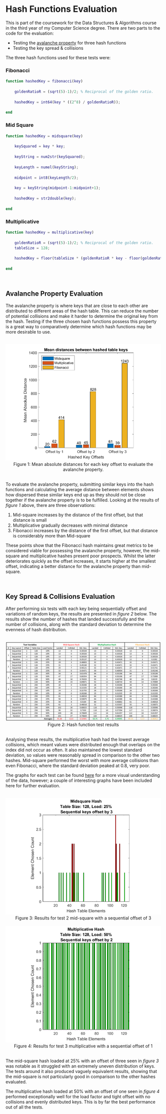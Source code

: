 <h1>
  Hash Functions Evaluation
</h1>

This is part of the coursework for the Data Structures & Algorithms course in the third year of my Computer Science degree. There are two parts to the code for the evaluation:

- Testing the <a href="https://en.wikipedia.org/wiki/Avalanche_effect">avalanche property</a> for three hash functions
- Testing the key spread & collisions

The three hash functions used for these tests were:

### Fibonacci
```matlab
function hashedKey = fibonacci(key)

    goldenRatioR = (sqrt(5)-1)/2; % Reciprocal of the golden ratio.

    hashedKey = int64(key * ((2^8) / goldenRatioR));

end
```

### Mid Square
```matlab
function hashedKey = midsquare(key)

    keySquared = key * key;

    keyString = num2str(keySquared);

    keyLength = numel(keyString);

    midpoint = int8(keyLength/2);

    key = keyString(midpoint-1:midpoint+1);

    hashedKey = str2double(key);

end
```

### Multiplicative
```matlab
function hashedKey = multiplicative(key)

    goldenRatioR = (sqrt(5)-1)/2; % Reciprocal of the golden ratio.
    tableSize = 128;

    hashedKey = floor(tableSize * (goldenRatioR * key - floor(goldenRatioR * key)));

end
```

<br>

<h2 id="aims">
  Avalanche Property Evaluation
</h2>

The avalanche property is where keys that are close to each other are distributed to different areas of the hash table. This can reduce the number of potential collisions and make it harder to determine the original key from the hash. Testing if the three chosen hash functions possess this property is a great way to comparatively determine which hash functions may be more desirable to use.

<br>

<div align="center">
  <img src="avalanche-property/avalancheGraph.png" alt="Graph showing the mean distances between hashed table keys">
  <br>
  Figure 1: Mean absolute distances for each key offset to evaluate the avalanche property.
</div>

<br>

To evaluate the avalanche property, submitting similar keys into the hash functions and calculating the average distance between elements shows how dispersed these similar keys end up as they should not be close together if the avalanche property is to be fulfilled.
Looking at the results of <em>figure 1</em> above, there are three observations:

1. Mid-square increases by the distance of the first offset, but that distance is small
2. Multiplicative gradually decreases with minimal distance
3. Fibonacci increases by the distance of the first offset, but that distance is considerably more than Mid-square

These points show that the Fibonacci hash maintains great metrics to be considered viable for possessing the avalanche property, however, the mid-square and multiplicative hashes present poor prospects. Whilst the latter deteriorates quickly as the offset increases, it starts higher at the smallest offset, indicating a better distance for the avalanche property than mid-square.

<br>

<h2 id="plan">
  Key Spread & Collisions Evaluation
</h2>

After performing six tests with each key being sequentially offset and variations of random keys, the results are presented in <em>figure 2</em> below. The results show the number of hashes that landed successfully and the number of collisions, along with the standard deviation to determine the evenness of hash distribution.

<br>

<div align="center">
  <img src="key-spread-and-collisions/test-results.png" alt="Large table showing results of the tests">
  <br>
  Figure 2: Hash function test results
</div>

<br>

Analysing these results, the multiplicative hash had the lowest average collisions, which meant values were distributed enough that overlaps on the index did not occur as often. It also maintained the lowest standard deviation, so values were reasonably spread in comparison to the other two hashes. Mid-square performed the worst with more average collisions than even Fibonacci, where the standard deviation peaked at 0.8, very poor.

The graphs for each test can be found <a href="key-spread-and-collisions/tests">here</a> for a more visual understanding of the data, however; a couple of interesting graphs have been included here for further evaluation.

<br>

<div align="center">
  <img src="key-spread-and-collisions/tests/test 2/test2-seq-3-128-25-midsquareGraph.png" alt="Graph of a mid-square hash test results showing several collisions with low load and high offset">
  <br>
  Figure 3: Results for test 2 mid-square with a sequential offset of 3
</div>

<br>

<div align="center">
  <img src="key-spread-and-collisions/tests/test 3/test3-seq-2-128-50-multiplicativeGraph.png" alt="Graph of a multiplicative hash test results showing no collisions with high load and low offset">
  <br>
  Figure 4: Results for test 3 multiplicative with a sequential offset of 1
</div>

<br>

The mid-square hash loaded at 25% with an offset of three seen in <em>figure 3</em> was notable as it struggled with an extremely uneven distribution of keys. The tests around it also produced vaguely equivalent results, showing that the mid-square is not particularly good in comparison to the other hashes evaluated.

The multiplicative hash loaded at 50% with an offset of one seen in <em>figure 4</em> performed exceptionally well for the load factor and tight offset with no collisions and evenly distributed keys. This is by far the best performance out of all the tests.
